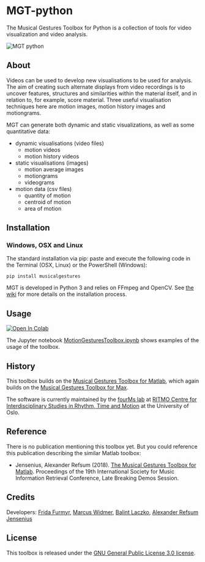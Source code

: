 # MGT-python

The Musical Gestures Toolbox for Python is a collection of tools for video visualization and video analysis.

![MGT python](https://raw.githubusercontent.com/fourMs/MGT-python/master/musicalgestures/documentation/figures/promo/ipython_example.gif)


## About

Videos can be used to develop new visualisations to be used for analysis. The aim of creating such alternate displays from video recordings is to uncover features, structures and similarities within the material itself, and in relation to, for example, score material. Three useful visualisation techniques here are motion images, motion history images and motiongrams.

MGT can generate both dynamic and static visualizations, as well as some quantitative data:

- dynamic visualisations (video files)
    - motion videos
    - motion history videos
- static visualisations (images)
    - motion average images
    - motiongrams
    - videograms
- motion data (csv files)
    - quantity of motion
    - centroid of motion
    - area of motion


## Installation


### Windows, OSX and Linux

The standard installation via pip: paste and execute the following code in the Terminal (OSX, Linux) or the PowerShell (Windows):

`pip install musicalgestures`

MGT is developed in Python 3 and relies on FFmpeg and OpenCV. See [the wiki](https://github.com/fourMs/MGT-python/wiki#installation) for more details on the installation process.

## Usage

[![Open In Colab](https://colab.research.google.com/assets/colab-badge.svg)](https://colab.research.google.com/github/fourMs/MGT-python/blob/master/musicalgestures/MusicalGesturesToolbox.ipynb)

The Jupyter notebook [MotionGesturesToolbox.ipynb](https://github.com/fourMs/MGT-python/blob/master/musicalgestures/MusicalGesturesToolbox.ipynb) shows examples of the usage of the toolbox.

## History

This toolbox builds on the [Musical Gestures Toolbox for Matlab](https://github.com/fourMs/MGT-matlab/), which again builds on the [Musical Gestures Toolbox for Max](https://www.uio.no/ritmo/english/research/labs/fourms/software/musicalgesturestoolbox/mgt-max/).

The software is currently maintained by the [fourMs lab](https://github.com/fourMs) at [RITMO Centre for Interdisciplinary Studies in Rhythm, Time and Motion](https://www.uio.no/ritmo/english/) at the University of Oslo.

## Reference

There is no publication mentioning this toolbox yet. But you could reference this publication describing the similar Matlab toolbox:

- Jensenius, Alexander Refsum (2018). [The Musical Gestures Toolbox for Matlab](http://hdl.handle.net/10852/65559). Proceedings of the 19th International Society for Music Information Retrieval Conference, Late Breaking Demos Session.


## Credits

Developers: [Frida Furmyr](https://github.com/fridafu), [Marcus Widmer](https://github.com/marcuswidmer), [Balint Laczko](https://github.com/balintlaczko), [Alexander Refsum Jensenius](https://github.com/alexarje/)

## License

This toolbox is released under the [GNU General Public License 3.0 license](https://www.gnu.org/licenses/gpl-3.0.en.html).
